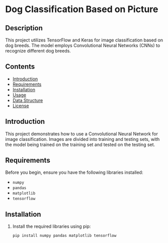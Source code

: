 # Dog Classification Based on Picture

## Description
This project utilizes TensorFlow and Keras for image classification based on dog breeds. The model employs Convolutional Neural Networks (CNNs) to recognize different dog breeds.

## Contents
- [Introduction](#introduction)
- [Requirements](#requirements)
- [Installation](#installation)
- [Usage](#usage)
- [Data Structure](#data-structure)
- [License](#license)

## Introduction
This project demonstrates how to use a Convolutional Neural Network for image classification. Images are divided into training and testing sets, with the model being trained on the training set and tested on the testing set.

## Requirements
Before you begin, ensure you have the following libraries installed:
- `numpy`
- `pandas`
- `matplotlib`
- `tensorflow`

## Installation
1. Install the required libraries using pip:
   ```bash
   pip install numpy pandas matplotlib tensorflow
